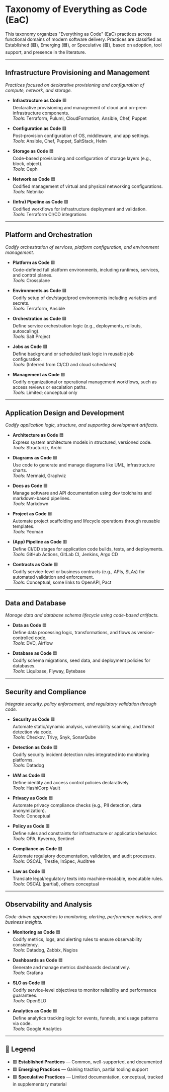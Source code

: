 # Taxonomy of Everything as Code (EaC)

This taxonomy organizes "Everything as Code" (EaC) practices across functional domains of modern software delivery. Practices are classified as Established (🟥), Emerging (🟦), or Speculative (🟩), based on adoption, tool support, and presence in the literature.

---

## Infrastructure Provisioning and Management  
*Practices focused on declarative provisioning and configuration of compute, network, and storage.*

- **Infrastructure as Code** 🟥  
  Declarative provisioning and management of cloud and on-prem infrastructure components.  
  *Tools:* Terraform, Pulumi, CloudFormation, Ansible, Chef, Puppet  

- **Configuration as Code** 🟥  
  Post-provision configuration of OS, middleware, and app settings.  
  *Tools:* Ansible, Chef, Puppet, SaltStack, Helm  

- **Storage as Code** 🟦  
  Code-based provisioning and configuration of storage layers (e.g., block, object).  
  *Tools:* Ceph  

- **Network as Code** 🟦  
  Codified management of virtual and physical networking configurations.  
  *Tools:* Netmiko  

- **(Infra) Pipeline as Code** 🟥  
  Codified workflows for infrastructure deployment and validation.  
  *Tools:* Terraform CI/CD integrations  

---

## Platform and Orchestration  
*Codify orchestration of services, platform configuration, and environment management.*

- **Platform as Code** 🟦  
  Code-defined full platform environments, including runtimes, services, and control planes.  
  *Tools:* Crossplane  

- **Environments as Code** 🟦  
  Codify setup of dev/stage/prod environments including variables and secrets.  
  *Tools:* Terraform, Ansible  

- **Orchestration as Code** 🟦  
  Define service orchestration logic (e.g., deployments, rollouts, autoscaling).  
  *Tools:* Salt Project  

- **Jobs as Code** 🟩  
  Define background or scheduled task logic in reusable job configuration.  
  *Tools:* (Inferred from CI/CD and cloud schedulers)  

- **Management as Code** 🟩  
  Codify organizational or operational management workflows, such as access reviews or escalation paths.  
  *Tools:* Limited; conceptual only  

---

## Application Design and Development  
*Codify application logic, structure, and supporting development artifacts.*

- **Architecture as Code** 🟦  
  Express system architecture models in structured, versioned code.  
  *Tools:* Structurizr, Archi  

- **Diagrams as Code** 🟦  
  Use code to generate and manage diagrams like UML, infrastructure charts.  
  *Tools:* Mermaid, Graphviz  

- **Docs as Code** 🟦  
  Manage software and API documentation using dev toolchains and markdown-based pipelines.  
  *Tools:* Markdown  

- **Project as Code** 🟦  
  Automate project scaffolding and lifecycle operations through reusable templates.  
  *Tools:* Yeoman  

- **(App) Pipeline as Code** 🟥  
  Define CI/CD stages for application code builds, tests, and deployments.  
  *Tools:* GitHub Actions, GitLab CI, Jenkins, Argo CD  

- **Contracts as Code** 🟩  
  Codify service-level or business contracts (e.g., APIs, SLAs) for automated validation and enforcement.  
  *Tools:* Conceptual, some links to OpenAPI, Pact  

---

## Data and Database  
*Manage data and database schema lifecycle using code-based artifacts.*

- **Data as Code** 🟦  
  Define data processing logic, transformations, and flows as version-controlled code.  
  *Tools:* DVC, Airflow  

- **Database as Code** 🟦  
  Codify schema migrations, seed data, and deployment policies for databases.  
  *Tools:* Liquibase, Flyway, Bytebase  

---

## Security and Compliance  
*Integrate security, policy enforcement, and regulatory validation through code.*

- **Security as Code** 🟥  
  Automate static/dynamic analysis, vulnerability scanning, and threat detection via code.  
  *Tools:* Checkov, Trivy, Snyk, SonarQube  

- **Detection as Code** 🟦  
  Codify security incident detection rules integrated into monitoring platforms.  
  *Tools:* Datadog  

- **IAM as Code** 🟦  
  Define identity and access control policies declaratively.  
  *Tools:* HashiCorp Vault  

- **Privacy as Code** 🟦  
  Automate privacy compliance checks (e.g., PII detection, data anonymization).  
  *Tools:* Conceptual  

- **Policy as Code** 🟥  
  Define rules and constraints for infrastructure or application behavior.  
  *Tools:* OPA, Kyverno, Sentinel  

- **Compliance as Code** 🟥  
  Automate regulatory documentation, validation, and audit processes.  
  *Tools:* OSCAL, Trestle, InSpec, Auditree  

- **Law as Code** 🟩  
  Translate legal/regulatory texts into machine-readable, executable rules.  
  *Tools:* OSCAL (partial), others conceptual  

---

## Observability and Analysis  
*Code-driven approaches to monitoring, alerting, performance metrics, and business insights.*

- **Monitoring as Code** 🟦  
  Codify metrics, logs, and alerting rules to ensure observability consistency.  
  *Tools:* Datadog, Zabbix, Nagios  

- **Dashboards as Code** 🟦  
  Generate and manage metrics dashboards declaratively.  
  *Tools:* Grafana  

- **SLO as Code** 🟦  
  Codify service-level objectives to monitor reliability and performance guarantees.  
  *Tools:* OpenSLO  

- **Analytics as Code** 🟦  
  Define analytics tracking logic for events, funnels, and usage patterns via code.  
  *Tools:* Google Analytics  

---

## 🧭 Legend  
- 🟥 **Established Practices** — Common, well-supported, and documented  
- 🟦 **Emerging Practices** — Gaining traction, partial tooling support  
- 🟩 **Speculative Practices** — Limited documentation, conceptual, tracked in supplementary material
